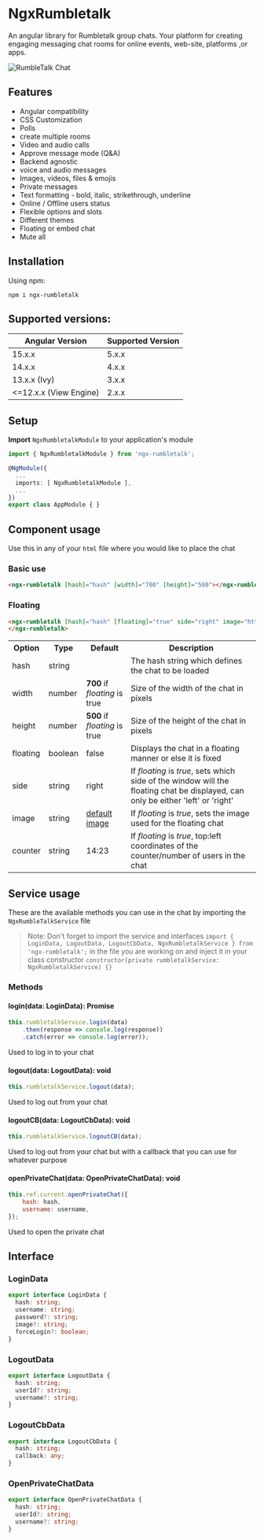 # NgxRumbletalk

An angular library for Rumbletalk group chats. Your platform for creating engaging messaging
chat rooms for online events, web-site, platforms ,or apps.

![RumbleTalk Chat](https://d1pfint8izqszg.cloudfront.net/web7/images/q&a_fold.png)

## Features

- Angular compatibility
- CSS Customization
- Polls
- create multiple rooms
- Video and audio calls
- Approve message mode (Q&A)
- Backend agnostic
- voice and audio messages
- Images, videos, files & emojis
- Private messages
- Text formatting - bold, italic, strikethrough, underline
- Online / Offline users status
- Flexible options and slots
- Different themes
- Floating or embed chat
- Mute all

## Installation

Using npm:

`npm i ngx-rumbletalk`

## Supported versions:

| Angular Version        | Supported Version |
| ---------------------- | ----------------- |
| 15.x.x                 | 5.x.x             |
| 14.x.x                 | 4.x.x             |
| 13.x.x (Ivy)           | 3.x.x             |
| <=12.x.x (View Engine) | 2.x.x             |

## Setup

**Import** `NgxRumbletalkModule` to your application's module

```typescript
import { NgxRumbletalkModule } from 'ngx-rumbletalk';

@NgModule({
  ...
  imports: [ NgxRumbletalkModule ],
  ...
})
export class AppModule { }
```

## Component usage

Use this in any of your `html` file where you would like to place the chat

### Basic use
```html
<ngx-rumbletalk [hash]="hash" [width]="700" [height]="500"></ngx-rumbletalk>
```

### Floating
```html
<ngx-rumbletalk [hash]="hash" [floating]="true" side="right" image="https://d1pfint8izqszg.cloudfront.net/images/toolbar/toolbar.png" counter="14:23">
</ngx-rumbletalk>
```

<table>
  <tr>
    <th>Option</th>
    <th>Type</th>
    <th>Default</th>
    <th>Description</th>
  </tr>
  <tr>
    <td>hash</td>
    <td>string</td>
    <td></td>
    <td>The hash string which defines the chat to be loaded</td>
  </tr>
  <tr>
    <td>width</td>
    <td>number</td>
    <td><b>700</b> if <i>floating</i> is true</td>
    <td>Size of the width of the chat in pixels</td>
  </tr>
  <tr>
    <td>height</td>
    <td>number</td>
    <td><b>500</b> if <i>floating</i> is true</td>
    <td>Size of the height of the chat in pixels</td>
  </tr>
  <tr>
    <td>floating</td>
    <td>boolean</td>
    <td>false</td>
    <td>Displays the chat in a floating manner or else it is fixed</td>
  </tr>
  <tr>
    <td>side</td>
    <td>string</td>
    <td>right</td>
    <td>If <i>floating</i> is <i>true</i>, sets which side of the window will the floating chat be displayed, can only be either 'left' or 'right'</td>
  </tr>
  <tr>
    <td>image</td>
    <td>string</td>
    <td>
      <a href="https://d1pfint8izqszg.cloudfront.net/images/toolbar/toolbar.png" target="_blank">default image</a>
    </td>
    <td>If <i>floating</i> is <i>true</i>, sets the image used for the floating chat</td>
  </tr>
  <tr>
    <td>counter</td>
    <td>string</td>
    <td>14:23</td>
    <td>If <i>floating</i> is <i>true</i>, top:left coordinates of the counter/number of users in the chat</td>
  </tr>
</table>

## Service usage

These are the available methods you can use in the chat by importing the `NgxRumbleTalkService` file

> Note: Don't forget to import the service and interfaces
> `import { LoginData, LogoutData, LogoutCbData, NgxRumbletalkService } from 'ngx-rumbletalk';`
> in the file you are working on and inject it in your class constructor
> `constructor(private rumbletalkService: NgxRumbletalkService) {}`

### Methods

#### login(data: LoginData): Promise<any>
```typescript
this.rumbletalkService.login(data)
    .then(response => console.log(response))
    .catch(error => console.log(error));
```

Used to log in to your chat

#### logout(data: LogoutData): void
```typescript
this.rumbletalkService.logout(data);
```

Used to log out from your chat

#### logoutCB(data: LogoutCbData): void
```typescript
this.rumbletalkService.logoutCB(data);
```

Used to log out from your chat but with a callback that you can use for whatever purpose

#### openPrivateChat(data: OpenPrivateChatData): void
```javascript
this.ref.current.openPrivateChat({
    hash: hash,
    username: username,
});
```

Used to open the private chat

## Interface

### LoginData
```typescript
export interface LoginData {
  hash: string;
  username: string;
  password?: string;
  image?: string;
  forceLogin?: boolean;
}
```

### LogoutData
```typescript
export interface LogoutData {
  hash: string;
  userId?: string;
  username?: string;
}
```

### LogoutCbData
```typescript
export interface LogoutCbData {
  hash: string;
  callback: any;
}
```

### OpenPrivateChatData
```typescript
export interface OpenPrivateChatData {
  hash: string;
  userId?: string;
  username?: string;
}
```
